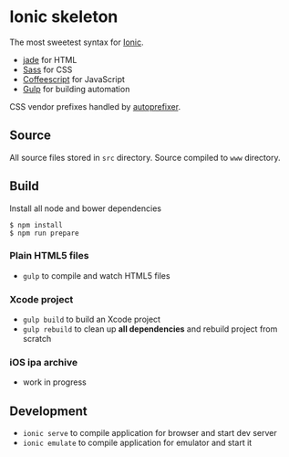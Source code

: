 # Ionic skeleton

The most sweetest syntax for [Ionic](http://ionicframework.com/).

* [jade](http://jade-lang.com/) for HTML
* [Sass](http://sass-lang.com/) for CSS
* [Coffeescript](http://coffeescript.org/) for JavaScript
* [Gulp](http://gulpjs.com/) for building automation

CSS vendor prefixes handled by [autoprefixer](https://github.com/postcss/autoprefixer).

## Source

All source files stored in `src` directory.
Source compiled to `www` directory.

## Build

Install all node and bower dependencies

    $ npm install
    $ npm run prepare

### Plain HTML5 files

* `gulp` to compile and watch HTML5 files

### Xcode project

* `gulp build` to build an Xcode project
* `gulp rebuild` to clean up **all dependencies** and rebuild project from scratch

### iOS ipa archive

* work in progress

## Development

* `ionic serve` to compile application for browser and start dev server
* `ionic emulate` to compile application for emulator and start it
